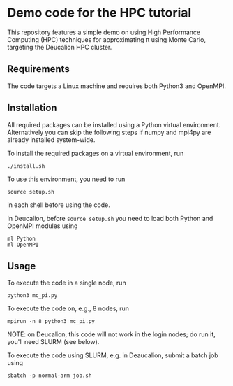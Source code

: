 # Demo code for the HPC tutorial

This repository features a simple demo on using High Performance Computing (HPC) techniques for approximating π using Monte Carlo, targeting the Deucalion HPC cluster.

## Requirements

The code targets a Linux machine and requires both Python3 and OpenMPI.

## Installation

All required packages can be installed using a Python virtual environment. Alternatively you can skip the following steps if numpy and mpi4py are already installed system-wide.

To install the required packages on a virtual environment, run
```
./install.sh
```

To use this environment, you need to run
```
source setup.sh
```
in each shell before using the code.

In Deucalion, before `source setup.sh` you need to load both Python and OpenMPI modules using
```
ml Python
ml OpenMPI
```

## Usage

To execute the code in a single node, run
```
python3 mc_pi.py
```

To execute the code on, e.g., 8 nodes, run
```
mpirun -n 8 python3 mc_pi.py
```
NOTE: on Deucalion, this code will not work in the login nodes; do run it, you'll need SLURM (see below).

To execute the code using SLURM, e.g. in Deaucalion, submit a batch job using
```
sbatch -p normal-arm job.sh
```


